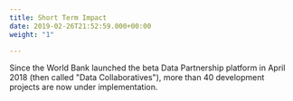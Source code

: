 ```yaml
---
title: Short Term Impact
date: 2019-02-26T21:52:59.000+00:00
weight: "1"

---
```

Since the World Bank launched the beta Data Partnership platform in April 2018 (then called "Data Collaboratives"), more than 40 development projects are now under implementation.
